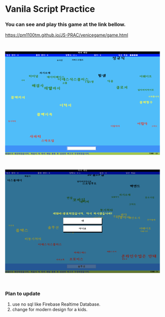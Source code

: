 Vanila Script Practice
==================
### You can see and play this game at the link bellow.
https://pm1100tm.github.io/JS-PRAC/venicegame/game.html

<br>

![alt text](https://github.com/pm1100tm/JS-PRAC/blob/master/venicegame/image/game_image_1%20.png)

<br>

![alt text](https://github.com/pm1100tm/JS-PRAC/blob/master/venicegame/image/game_image_2.png)

<br>

### Plan to update
1. use no sql like Firebase Realtime Database.
2. change for modern design for a kids.
